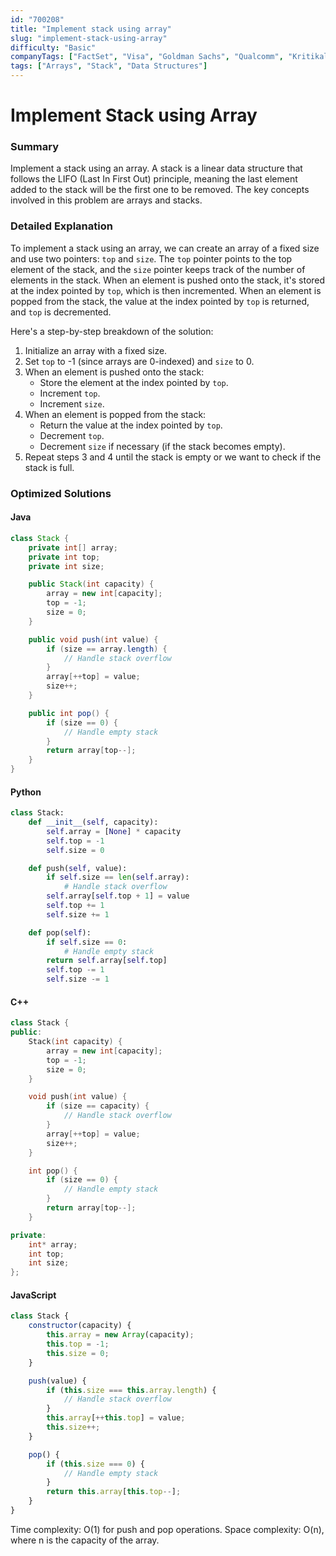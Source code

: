 ```yaml
---
id: "700208"
title: "Implement stack using array"
slug: "implement-stack-using-array"
difficulty: "Basic"
companyTags: ["FactSet", "Visa", "Goldman Sachs", "Qualcomm", "Kritikal Solutions"]
tags: ["Arrays", "Stack", "Data Structures"]
---
```


**Implement Stack using Array**
================================

### Summary
Implement a stack using an array. A stack is a linear data structure that follows the LIFO (Last In First Out) principle, meaning the last element added to the stack will be the first one to be removed. The key concepts involved in this problem are arrays and stacks.

### Detailed Explanation
To implement a stack using an array, we can create an array of a fixed size and use two pointers: `top` and `size`. The `top` pointer points to the top element of the stack, and the `size` pointer keeps track of the number of elements in the stack. When an element is pushed onto the stack, it's stored at the index pointed by `top`, which is then incremented. When an element is popped from the stack, the value at the index pointed by `top` is returned, and `top` is decremented.

Here's a step-by-step breakdown of the solution:

1. Initialize an array with a fixed size.
2. Set `top` to -1 (since arrays are 0-indexed) and `size` to 0.
3. When an element is pushed onto the stack:
	* Store the element at the index pointed by `top`.
	* Increment `top`.
	* Increment `size`.
4. When an element is popped from the stack:
	* Return the value at the index pointed by `top`.
	* Decrement `top`.
	* Decrement `size` if necessary (if the stack becomes empty).
5. Repeat steps 3 and 4 until the stack is empty or we want to check if the stack is full.

### Optimized Solutions

#### Java
```java
class Stack {
    private int[] array;
    private int top;
    private int size;

    public Stack(int capacity) {
        array = new int[capacity];
        top = -1;
        size = 0;
    }

    public void push(int value) {
        if (size == array.length) {
            // Handle stack overflow
        }
        array[++top] = value;
        size++;
    }

    public int pop() {
        if (size == 0) {
            // Handle empty stack
        }
        return array[top--];
    }
}
```

#### Python
```python
class Stack:
    def __init__(self, capacity):
        self.array = [None] * capacity
        self.top = -1
        self.size = 0

    def push(self, value):
        if self.size == len(self.array):
            # Handle stack overflow
        self.array[self.top + 1] = value
        self.top += 1
        self.size += 1

    def pop(self):
        if self.size == 0:
            # Handle empty stack
        return self.array[self.top]
        self.top -= 1
        self.size -= 1
```

#### C++
```cpp
class Stack {
public:
    Stack(int capacity) {
        array = new int[capacity];
        top = -1;
        size = 0;
    }

    void push(int value) {
        if (size == capacity) {
            // Handle stack overflow
        }
        array[++top] = value;
        size++;
    }

    int pop() {
        if (size == 0) {
            // Handle empty stack
        }
        return array[top--];
    }

private:
    int* array;
    int top;
    int size;
};
```

#### JavaScript
```javascript
class Stack {
    constructor(capacity) {
        this.array = new Array(capacity);
        this.top = -1;
        this.size = 0;
    }

    push(value) {
        if (this.size === this.array.length) {
            // Handle stack overflow
        }
        this.array[++this.top] = value;
        this.size++;
    }

    pop() {
        if (this.size === 0) {
            // Handle empty stack
        }
        return this.array[this.top--];
    }
}
```

Time complexity: O(1) for push and pop operations.
Space complexity: O(n), where n is the capacity of the array.